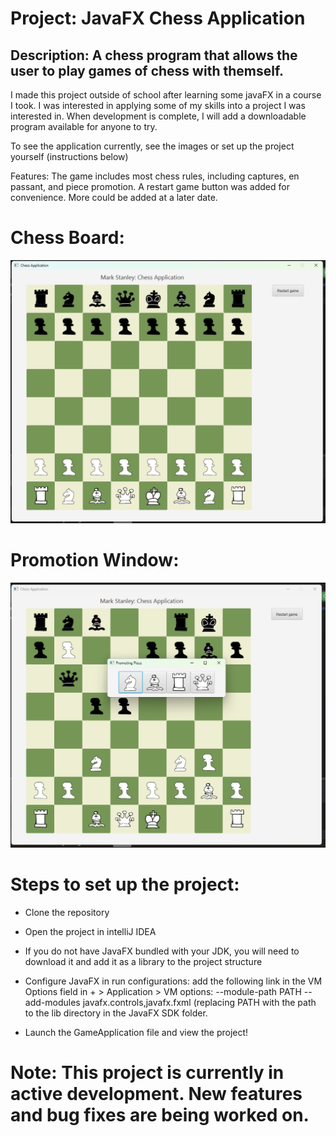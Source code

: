 # Project: JavaFX Chess Application

## Description: A chess program that allows the user to play games of chess with themself.

I made this project outside of school after learning some javaFX in a course I took. I was interested in applying some of my skills into a project I was interested in. 
When development is complete, I will add a downloadable program available for anyone to try. 

To see the application currently, see the images or set up the project yourself (instructions below)

Features: The game includes most chess rules, including captures, en passant, and piece promotion. A restart game button was added for convenience. 
More could be added at a later date. 

# Chess Board:
![Chess Board](src/Images/ChessImage1.png)

# Promotion Window:
![Chess Promotion Window](src/Images/ChessImage2.png)

# Steps to set up the project:

- Clone the repository
- Open the project in intelliJ IDEA
- If you do not have JavaFX bundled with your JDK, you will need to download it and add it as a library to the project structure
- Configure JavaFX in run configurations: add the following link in the VM Options field in + > Application > VM options: --module-path PATH --add-modules javafx.controls,javafx.fxml (replacing PATH with the path to the lib directory in the JavaFX SDK folder.

- Launch the GameApplication file and view the project!  


# **Note: This project is currently in active development. New features and bug fixes are being worked on.**
